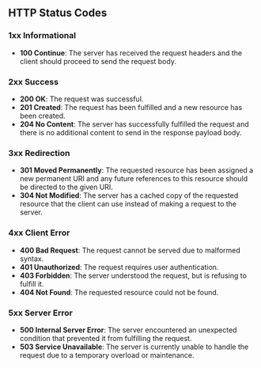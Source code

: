 ## HTTP Status Codes

### 1xx Informational

- **100 Continue**: The server has received the request headers and the client should proceed to send the request body.

### 2xx Success

- **200 OK**: The request was successful.
- **201 Created**: The request has been fulfilled and a new resource has been created.
- **204 No Content**: The server has successfully fulfilled the request and there is no additional content to send in the response payload body.

### 3xx Redirection

- **301 Moved Permanently**: The requested resource has been assigned a new permanent URI and any future references to this resource should be directed to the given URI.
- **304 Not Modified**: The server has a cached copy of the requested resource that the client can use instead of making a request to the server.

### 4xx Client Error

- **400 Bad Request**: The request cannot be served due to malformed syntax.
- **401 Unauthorized**: The request requires user authentication.
- **403 Forbidden**: The server understood the request, but is refusing to fulfill it.
- **404 Not Found**: The requested resource could not be found.

### 5xx Server Error

- **500 Internal Server Error**: The server encountered an unexpected condition that prevented it from fulfilling the request.
- **503 Service Unavailable**: The server is currently unable to handle the request due to a temporary overload or maintenance.

